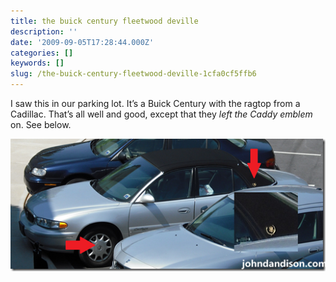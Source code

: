```yaml
---
title: the buick century fleetwood deville
description: ''
date: '2009-09-05T17:28:44.000Z'
categories: []
keywords: []
slug: /the-buick-century-fleetwood-deville-1cfa0cf5ffb6
---
```


I saw this in our parking lot. It’s a Buick Century with the ragtop from a Cadillac. That’s all well and good, except that they _left the Caddy emblem_ on. See below.

![image](/img/0_7SATDgXl1ffXnBak.png)